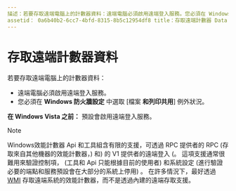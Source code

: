 ```yaml
---
描述：若要存取遠端電腦上的計數器資料：遠端電腦必須啟用遠端登入服務。您必須在 Windows 防火牆設定中選取 [檔案和列印共用] 例外狀況。在 Windows Vista 之前：預設會啟用遠端登入服務。
assetid： 0a6b40b2-6cc7-4bfd-8315-8b5c12954df8 title：存取遠端計數器 Data ms. 主題：文章 ms. 日期：08/17/2020
---
```


# <a name="accessing-remote-counter-data"></a>存取遠端計數器資料

若要存取遠端電腦上的計數器資料：

- 遠端電腦必須啟用遠端登入服務。
- 您必須在 **Windows 防火牆設定** 中選取 [檔案 **和列印共用**] 例外狀況。

**在 Windows Vista 之前：** 預設會啟用遠端登入服務。

> [!NOTE]
> Windows效能計數器 Api 和工具組含有限的支援，可透過 RPC 提供者的 RPC (存取來自其他機器的效能計數器，) 和) 的 V1 提供者的遠端登入 (。 這項支援通常很難用來驗證控制項， (工具和 Api 只能根據目前的使用者) 和系統設定 (進行驗證必要的端點和服務預設會在大部分的系統上停用) 。 在許多情況下，最好透過 [WMI](/windows/desktop/WmiSdk/monitoring-performance-data) 存取遠端系統的效能計數器，而不是透過內建的遠端存取支援。
